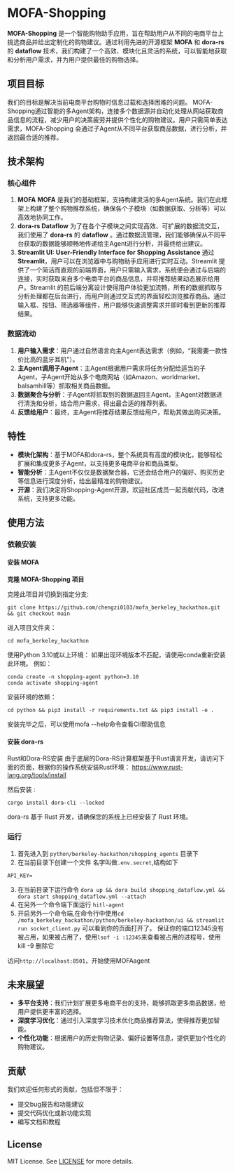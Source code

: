 # MOFA-Shopping

**MOFA-Shopping** 是一个智能购物助手应用，旨在帮助用户从不同的电商平台上挑选商品并给出定制化的购物建议。通过利用先进的开源框架 **MOFA** 和 **dora-rs** 的 **dataflow** 技术，我们构建了一个高效、模块化且灵活的系统，可以智能地获取和分析用户需求，并为用户提供最佳的购物选择。

## 项目目标

我们的目标是解决当前电商平台购物时信息过载和选择困难的问题。 MOFA-Shopping通过智能的多Agent架构，连接多个数据源并自动化处理从网站获取商品信息的流程，减少用户的决策疲劳并提供个性化的购物建议。用户只需简单表达需求，MOFA-Shopping 会通过子Agent从不同平台获取商品数据，进行分析，并返回最合适的推荐。

## 技术架构

### 核心组件

1. **MOFA**
   **MOFA** 是我们的基础框架，支持构建灵活的多Agent系统。我们在此框架上构建了整个购物推荐系统，确保各个子模块（如数据获取、分析等）可以高效地协同工作。
2. **dora-rs Dataflow**
   为了在各个子模块之间实现高效、可扩展的数据流交互，我们使用了 **dora-rs** 的 **dataflow** 。通过数据流管理，我们能够确保从不同平台获取的数据能够顺畅地传递给主Agent进行分析，并最终给出建议。
3. **Streamlit UI: User-Friendly Interface for Shopping Assistance**
   通过 **Streamlit**，用户可以在浏览器中与购物助手应用进行实时互动。Streamlit 提供了一个简洁而直观的前端界面，用户只需输入需求，系统便会通过与后端的连接，实时获取来自多个电商平台的商品信息，并将推荐结果动态展示给用户。Streamlit 的前后端分离设计使得用户体验更加流畅，所有的数据抓取与分析处理都在后台进行，而用户则通过交互式的界面轻松浏览推荐商品。通过输入框、按钮、筛选器等组件，用户能够快速调整需求并即时看到更新的推荐结果。

### 数据流动

1. **用户输入需求**：用户通过自然语言向主Agent表达需求（例如，“我需要一款性价比高的蓝牙耳机”）。
2. **主Agent调用子Agent**：主Agent根据用户需求将任务分配给适当的子Agent，子Agent开始从多个电商网站（如Amazon、worldmarket、balsamhill等）抓取相关商品数据。
3. **数据聚合与分析**：子Agent将抓取到的数据返回主Agent，主Agent对数据进行清洗和分析，结合用户需求，得出最合适的推荐列表。
4. **反馈给用户**：最终，主Agent将推荐结果反馈给用户，帮助其做出购买决策。

## 特性

* **模块化架构**：基于MOFA和dora-rs，整个系统具有高度的模块化，能够轻松扩展和集成更多子Agent，以支持更多电商平台和商品类型。
* **智能分析**：主Agent不仅仅是数据聚合器，它还会结合用户的偏好、购买历史等信息进行深度分析，给出最精准的购物建议。
* **开源**：我们决定将Shopping-Agent开源，欢迎社区成员一起贡献代码，改进系统，支持更多功能。

## 使用方法

### 依赖安装

#### 安装 MOFA

**克隆 MOFA-Shopping 项目**

克隆此项目并切换到指定分支:

```
git clone https://github.com/chengzi0103/mofa_berkeley_hackathon.git && git checkout main
```

进入项目文件夹：

```
cd mofa_berkeley_hackathon
```

使用Python 3.10或以上环境：
如果出现环境版本不匹配，请使用conda重新安装此环境。
例如：

```
conda create -n shopping-agent python=3.10
conda activate shopping-agent
```

安装环境的依赖：

```
cd python && pip3 install -r requirements.txt && pip3 install -e .
```

安装完毕之后，可以使用mofa --help命令查看Cli帮助信息

#### 安装 dora-rs

Rust和Dora-RS安装
由于底层的Dora-RS计算框架基于Rust语言开发，请访问下面的页面，根据你的操作系统安装Rust环境：
https://www.rust-lang.org/tools/install

然后安装 :

```
cargo install dora-cli --locked
```

dora-rs 基于 Rust 开发，请确保您的系统上已经安装了 Rust 环境。

### 运行


1. 首先进入到 `python/berkeley-hackathon/shopping_agents` 目录下
2. 在当前目录下创建一个文件 名字叫做`.env.secret`,结构如下

~~~
API_KEY=
~~~

3. 在当前目录下运行命令 `dora up && dora build shopping_dataflow.yml && dora start shopping_dataflow.yml --attach`
4. 在另外一个命令端下面运行 `hitl-agent`
5. 开启另外一个命令端,在命令行中使用`cd /mofa_berkeley_hackathon/python/berkeley-hackathon/ui && streamlit run socket_client.py` 可以看到你的页面打开了。 保证你的端口12345没有被占用，如果被占用了，使用`lsof -i :12345`来查看被占用的进程号，使用  kill -9 删除它

访问`http://localhost:8501`，开始使用MOFAagent

## 未来展望

* **多平台支持**：我们计划扩展更多电商平台的支持，能够抓取更多商品数据，给用户提供更丰富的选择。
* **深度学习优化**：通过引入深度学习技术优化商品推荐算法，使得推荐更加智能。
* **个性化功能**：根据用户的历史购物记录、偏好设置等信息，提供更加个性化的购物建议。

## 贡献

我们欢迎任何形式的贡献，包括但不限于：

* 提交bug报告和功能建议
* 提交代码优化或新功能实现
* 编写文档和教程

## License

MIT License. See [LICENSE]() for more details.
